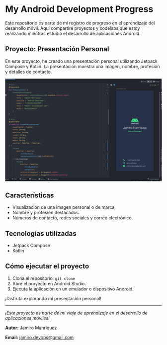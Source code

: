 # My Android Development Progress

Este repositorio es parte de mi registro de progreso en el aprendizaje del desarrollo móvil. Aquí compartiré proyectos y codelabs que estoy realizando mientras estudio el desarrollo de aplicaciones Android.

## Proyecto: Presentación Personal

En este proyecto, he creado una presentación personal utilizando Jetpack Compose y Kotlin. La presentación muestra una imagen, nombre, profesión y detalles de contacto.

![Captura de pantalla](captura.png)

## Características

- Visualización de una imagen personal o de marca.
- Nombre y profesión destacados.
- Números de contacto, redes sociales y correo electrónico.

## Tecnologías utilizadas

- Jetpack Compose
- Kotlin

## Cómo ejecutar el proyecto

1. Clona el repositorio: `git clone`
2. Abre el proyecto en Android Studio.
3. Ejecuta la aplicación en un emulador o dispositivo Android.

¡Disfruta explorando mi presentación personal!

---

_¡Este proyecto es parte de mi viaje de aprendizaje en el desarrollo de aplicaciones móviles!_

**Autor:** Jamiro Manriquez 

**Email:** jamiro.devops@gmail.com
